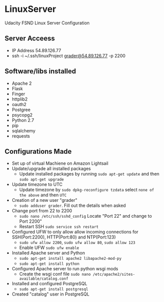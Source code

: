 # LinuxServer
Udacity FSND Linux Server Configuration 

## Server Acceess 

* IP Address 54.89.126.77
* ssh -i ~/.ssh/linuxProject grader@54.89.126.77 -p 2200

## Software/libs installed

* Apache 2
* Flask
* Finger
* httplib2
* oauth2
* Postgree
* psycopg2
* Python 2.7
* pip
* sqlalchemy
* requests

## Configurations Made

* Set up of virtual Machiene on Amazon Lightsail
* Update/upgrade all installed packages
  * Update installed packages by running `sudo apt-get update` and then `sudo apt-get upgrade`
* Update timezone to UTC
  * Update timezone by `sudo dpkg-reconfigure tzdata` select `none of the above` and then `UTC`
* Creation of a new user "grader" 
  * `sudo adduser grader`. Fill out the details when asked
* Change port from 22 to 2200
  * `sudo nano /etc/ssh/sshd_config` Locate "Port 22" and change to Port 2200"
  * Restart SSH `sudo service ssh restart`
* Configured UFW to only allow allow incoming connections for SSH(Port:2200), HTTP(Port:80) and NTP(Port:123)
  * `sudo ufw allow 2200`, `sudo ufw allow 80`, `sudo allow 123`
  * Enable UFW `sudo ufw enable`
* Installed Apache server and Python 
  * `sudo apt-get install apache2 libapache2-mod-py`
  * `sudo apt-get install python`
* Configured Apache server to run python wsgi mods
  * Create the wsgi conf file `sudo nano /etc/apache2/sites-available/catalog.conf`
* Installed and configured PostgreSQL
  * `sudo apt-get install postgresql`
* Created "catalog" user in PostgreSQL


